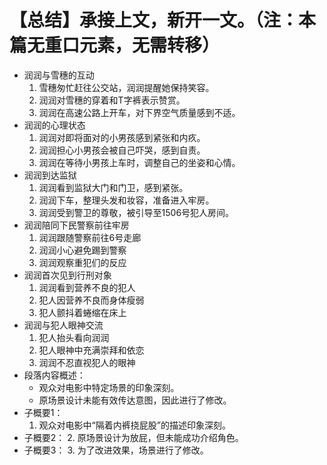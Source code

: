 # 【总结】承接上文，新开一文。（注：本篇无重口元素，无需转移）

-   润润与雪穗的互动
    1.  雪穗匆忙赶往公交站，润润提醒她保持笑容。
    2.  润润对雪穗的穿着和T字裤表示赞赏。
    3.  润润在高速公路上开车，对下界空气质量感到不适。
-   润润的心理状态
    1.  润润对即将面对的小男孩感到紧张和内疚。
    2.  润润担心小男孩会被自己吓哭，感到自责。
    3.  润润在等待小男孩上车时，调整自己的坐姿和心情。
-   润润到达监狱
    1.  润润看到监狱大门和门卫，感到紧张。
    2.  润润下车，整理头发和妆容，准备进入牢房。
    3.  润润受到警卫的尊敬，被引导至1506号犯人房间。
-   润润陪同下民警察前往牢房
    1.  润润跟随警察前往6号走廊
    2.  润润小心避免踢到警察
    3.  润润观察重犯们的反应
-   润润首次见到行刑对象
    1.  润润看到营养不良的犯人
    2.  犯人因营养不良而身体瘦弱
    3.  犯人颤抖着蜷缩在床上
-   润润与犯人眼神交流
    1.  犯人抬头看向润润
    2.  犯人眼神中充满崇拜和依恋
    3.  润润不忍直视犯人的眼神
-   段落内容概述：
    -   观众对电影中特定场景的印象深刻。
    -   原场景设计未能有效传达意图，因此进行了修改。
-   子概要1：
    1.  观众对电影中“隔着内裤挠屁股”的描述印象深刻。
-   子概要2：
    2.  原场景设计为放屁，但未能成功介绍角色。
-   子概要3：
    3.  为了改进效果，场景进行了修改。
